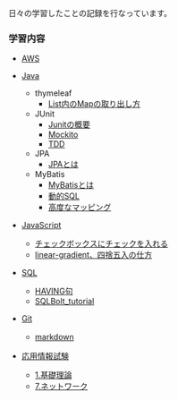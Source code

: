 
日々の学習したことの記録を行なっています。

### 学習内容
- [AWS](/AWS)

- [Java](/Java)
  - thymeleaf
     - [List内のMapの取り出し方](/Java/thymeleaf/List内のmapの取り出し方.md)
  - JUnit
     - [Junitの概要](/Java/Junit/Junitの概要.md)
     - [Mockito](/Java/Junit/Mockito.md)
     - [TDD](/Java/Junit/TDD（テスト駆動開発）.md)
  - JPA
     - [JPAとは](/Java/JPA/JPAとは.md)
  - MyBatis
     - [MyBatisとは](/Java/MyBatis/MyBatisとは.md)
     - [動的SQL](/Java/MyBatis/動的SQL.md)
     - [高度なマッピング](/Java/MyBatis/高度なマッピング.md)

- [JavaScript](/JavaScript)
  - [チェックボックスにチェックを入れる](/JavaScript/チェックボックスにチェックを入れる.md) 
  - [linear-gradient、四捨五入の仕方](/JavaScript/linear-gradient.md) 

- [SQL](/SQL)
  - [HAVING句](/SQL/HAVING句.md)　
  - [SQLBolt_tutorial](/SQL/SQLBolt_tutorial.md)

- [Git](/Git)
  - [markdown](/Git/markdown.md)　

- [応用情報試験](/応用情報試験)
  - [1.基礎理論](/応用情報試験/基礎理論.md)
  - [7.ネットワーク](/応用情報試験/ネットワーク.md)
